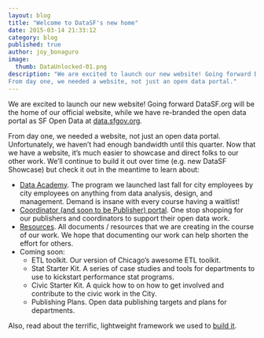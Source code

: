 ```yaml
---
layout: blog
title: "Welcome to DataSF's new home"
date: 2015-03-14 21:33:12
category: blog
published: true
author: joy_bonaguro
image:
  thumb: DataUnlocked-01.png
description: "We are excited to launch our new website! Going forward DataSF.org will be the home of our official website, while we have re-branded the open data portal as SF Open Data at data.sfgov.org.
From day one, we needed a website, not just an open data portal."
---
```

We are excited to launch our new website! Going forward DataSF.org will be the home of our official website, while we have re-branded the open data portal as SF Open Data at [data.sfgov.org](http://data.sfgov.org).

From day one, we needed a website, not just an open data portal. Unfortunately, we haven’t had enough bandwidth until this quarter. Now that we have a website, it’s much easier to showcase and direct folks to our other work. We’ll continue to build it out over time (e.g. new DataSF Showcase) but check it out in the meantime to learn about:

- [Data Academy](http://datasf.org/academy). The program we launched last fall for city employees by city employees on anything from data analysis, design, and management. Demand is insane with every course having a waitlist!
- [Coordinator (and soon to be Publisher) portal](http://datasf.org/coordinators). One stop shopping for our publishers and coordinators to support their open data work.
- [Resources](http://datasf.org/resources). All documents / resources that we are creating in the course of our work. We hope that documenting our work can help shorten the effort for others.
- Coming soon:
	- ETL toolkit. Our version of Chicago’s awesome ETL toolkit.
	- Stat Starter Kit. A series of case studies and tools for departments to use to kickstart performance stat programs.
	- Civic Starter Kit. A quick how to on how to get involved and contribute to the civic work in the City.
	- Publishing Plans. Open data publishing targets and plans for departments.

Also, read about the terrific, lightweight framework we used to [build it](http://datasf.org/blog/building-lighter-and-faster/).
